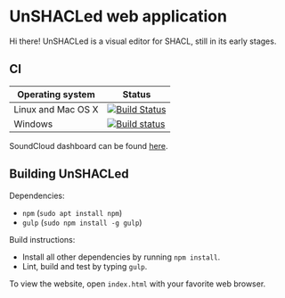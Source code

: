 # UnSHACLed web application

Hi there! UnSHACLed is a visual editor for SHACL, still in its early stages.

## CI

Operating system | Status
---------------- | ------
Linux and Mac OS X | [![Build Status](https://travis-ci.org/dubious-developments/UnSHACLed.svg?branch=master)](https://travis-ci.org/dubious-developments/UnSHACLed)
Windows | [![Build status](https://ci.appveyor.com/api/projects/status/9jhin9m8rocfm0p4?svg=true)](https://ci.appveyor.com/project/jonathanvdc/unshacled)

SoundCloud dashboard can be found [here](https://sonarcloud.io/dashboard?id=org.dubious-developments.unshacled).

## Building UnSHACLed

Dependencies:

  * `npm` (`sudo apt install npm`)
  * `gulp` (`sudo npm install -g gulp`)


Build instructions:

  * Install all other dependencies by running `npm install`.
  * Lint, build and test by typing `gulp`.

To view the website, open `index.html` with your favorite web browser.

